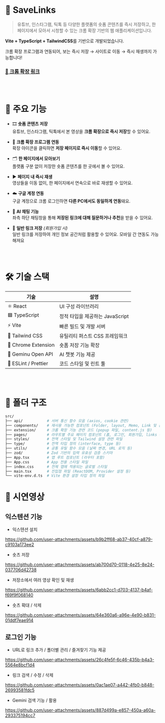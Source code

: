 # 📎 SaveLinks

> 유튜브, 인스타그램, 틱톡 등 다양한 플랫폼의 숏폼 콘텐츠를 즉시 저장하고, 한 페이지에서 모아서 시청할 수 있는 크롬 확장 기반의 웹 애플리케이션입니다.

**Vite + TypeScript + TailwindCSS**를 기반으로 개발되었습니다.

크롬 확장 프로그램과 연동되어, 보는 즉시 저장 → 사이트로 이동 → 즉시 재생까지 가능합니다!

### [🔗 크롬 확장 링크](https://chromewebstore.google.com/detail/savelinks/gdgcdhnflcajojpdjicgnbkkchoaaenh)



<br>
<br>

# 🔨 주요 기능

- 🎞️ **숏폼 콘텐츠 저장**  
  유튜브, 인스타그램, 틱톡에서 본 영상을 **크롬 확장으로 즉시 저장**할 수 있어요.

- 🧩 **크롬 확장 프로그램 연동**  
  확장 아이콘을 클릭하면 **저장 페이지로 즉시 이동**할 수 있어요.

- 🗂️ **한 페이지에서 모아보기**  
  플랫폼 구분 없이 저장한 숏폼 콘텐츠를 한 곳에서 볼 수 있어요.

- ▶️ **페이지 내 즉시 재생**  
  영상들을 이동 없이, 한 페이지에서 연속으로 바로 재생할 수 있어요.

- ☁️ **구글 계정 연동**  
  구글 계정으로 크롬 로그인하면 **다른 PC에서도 동일하게 연동**돼요.

- 🤖 **AI 채팅 기능**  
  좌측 하단 채팅창을 통해 **저장된 링크에 대해 질문하거나 추천**을 받을 수 있어요.

- 📝 **일반 링크 저장** _(회원가입 시)_  
  일반 링크를 저장하여 개인 정보 공간처럼 활용할 수 있어요. 모바일 간 연동도 가능해져요

<br>
<br>

# 🛠️ 기술 스택

| 기술                 | 설명                            |
| -------------------- | ------------------------------- |
| ⚛️ React             | UI 구성 라이브러리              |
| 🟦 TypeScript        | 정적 타입을 제공하는 JavaScript |
| ⚡ Vite              | 빠른 빌드 및 개발 서버          |
| 🎨 Tailwind CSS      | 유틸리티 퍼스트 CSS 프레임워크  |
| 🧩 Chrome Extension  | 숏폼 저장 기능 확장             |
| 🤖 Geminu Open API   | AI 챗봇 기능 제공              |
| 🧹 ESLint / Prettier | 코드 스타일 및 린트 툴          |

<br>
<br>

# 📂 폴더 구조

```bash
src/
├── api/           # 서버 통신 함수 모음 (axios, cookie 관련)
├── components/    # 재사용 가능한 컴포넌트 (Folder, layout, Memo, Link 및 공통컴포넌트)
├── extension/     # 크롬 확장 기능 관련 코드 (popup 파일, content.js 등)
├── pages/         # 라우트별 주요 페이지 컴포넌트 (홈, 로그인, 회원가입, links 등)
├── styles/        # 전역 스타일 및 Tailwind 설정 관련 파일
├── type/          # 전역 타입 정의 (interface, type 등)
├── utils/         # 공통 유틸 함수 모음 (날짜 변경, URL 로직 등)
├── zod/           # Zod 기반의 입력 유효성 검증 스키마
├── App.tsx        # 앱 루트 컴포넌트 (라우터 포함)
├── App.css        # App 전용 스타일 파일
├── index.css      # 전체 앱에 적용되는 글로벌 스타일
├── main.tsx       # 진입점 파일 (ReactDOM, Provider 설정 등)
└── vite-env.d.ts  # Vite 환경 설정 타입 정의 파일
```

# 🎥 시연영상

## 익스텐션 기능
- 익스텐션 설치

https://github.com/user-attachments/assets/b9b2ff68-ab37-40cf-a879-c9103a173ee2

- 숏츠 저장

https://github.com/user-attachments/assets/ab700d70-0118-4e25-8e24-037706d42738

- 저장소에서 여러 영상 확인 및 재생

https://github.com/user-attachments/assets/6abb2cc1-d703-4137-b4af-f69f9f068140

- 숏츠 확대 / 삭제

https://github.com/user-attachments/assets/64e360a6-a96e-4e90-b831-01ddf7eae914


## 로그인 기능

- URL로 링크 추가 / 폴더별 관리 / 즐겨찾기 기능 제공

https://github.com/user-attachments/assets/26c4fe5f-6c46-435b-b4a3-5564e8bcf1d4

- 링크 검색 / 수정 / 삭제

https://github.com/user-attachments/assets/0ac1ae07-a442-4fb0-b848-26993581fdc5

- Gemini 검색 기능 / 활용

https://github.com/user-attachments/assets/887d499a-e857-450a-a60a-293375194cc7


